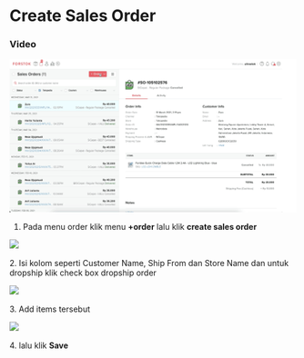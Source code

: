 # Create Sales Order

### Video

![](../../.gitbook/assets/create-so.gif)



1. Pada menu order klik menu **+order** lalu klik **create sales order**

![](https://lh6.googleusercontent.com/emaJ1RagMoSUQEDyTyt9oEYAR-PD9p7GTuvp7nvOsRM7HyimQHXLa2JtwpQFfCtNEJfhJmSQjPQ7W4D3dOvncN3a8l0V05HyGd5IXuzWfoM3sswPBDrwzxshRNMrnAU\_v3wLu02c)

2\. Isi kolom seperti Customer Name, Ship From dan Store Name dan untuk dropship klik check box dropship order

![](https://lh6.googleusercontent.com/\_smesUjuuCdJFCvOlI6im56ZOuvidfj2PwKznuPf28-4clJVzIUylKA6HzgFhyS3vtxDss5qFMw-AiO3CcQsbJHpdYbJPgAHsrUrx9ER0TjvFhy6zZqHZM0fp0uF-F9jwUjBHnny)

3\. Add items tersebut

![](https://lh5.googleusercontent.com/rYieB2nzv3SCj5pZYZb8NM\_qQfywxuvPAnQSzp96AveKHFpdr9NTg-Hl3PKyFDvNO0KhFlZXK94BnpbUL7cXilYHM22KQegJllZ7WFKUOTS6LLU8ZihMh9sEg6gINDDcsluZOtXB)

4\. lalu klik **Save**
